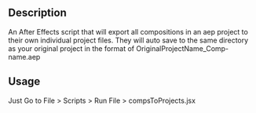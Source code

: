 ## Description  

An After Effects script that will export all compositions in an aep project to their own individual project files. They will auto save to the same directory as your original project in the format of OriginalProjectName_Comp-name.aep

## Usage  

Just Go to File > Scripts > Run File > compsToProjects.jsx

